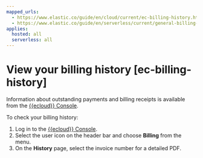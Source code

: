 ```yaml
---
mapped_urls:
  - https://www.elastic.co/guide/en/cloud/current/ec-billing-history.html
  - https://www.elastic.co/guide/en/serverless/current/general-billing-history.html
applies:
  hosted: all
  serverless: all
---
```


# View your billing history [ec-billing-history]

Information about outstanding payments and billing receipts is available from the [{{ecloud}} Console](https://cloud.elastic.co?page=docs&placement=docs-body).

To check your billing history:

1. Log in to the [{{ecloud}} Console](https://cloud.elastic.co?page=docs&placement=docs-body).
2. Select the user icon on the header bar and choose **Billing** from the menu.
3. On the **History** page, select the invoice number for a detailed PDF.